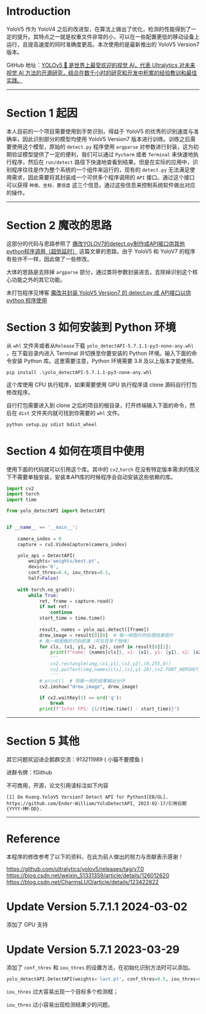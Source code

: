 


# Introduction

YoloV5 作为 YoloV4 之后的改进型，在算法上做出了优化，检测的性能得到了一定的提升。其特点之一就是权重文件非常的小，可以在一些配置更低的移动设备上运行，且提高速度的同时准确度更高。本次使用的是最新推出的 YoloV5 Version7 版本。

GitHub 地址：[YOLOv5 🚀 是世界上最受欢迎的视觉 AI，代表 Ultralytics 对未来视觉 AI 方法的开源研究，结合在数千小时的研究和开发中积累的经验教训和最佳实践。](https://github.com/ultralytics/yolov5/releases/tag/v7.0)



---

# Section 1 起因

本人目前的一个项目需要使用到手势识别，得益于 YoloV5 的优秀的识别速度与准确率，因此识别部分的模型均使用 YoloV5 Version7 版本进行训练。训练之后需要使用这个模型，原始的 `detect.py` 程序使用 `argparse` 对参数进行封装，这为初期验证模型提供了一定的便利，我们可以通过 `Pycharm` 或者 `Terminal` 来快速地执行程序，然后在 `run/detect` 路径下快速地查看到结果。但是在实际的应用中，识别程序往往是作为整个系统的一个组件来运行的，现有的 `detect.py` 无法满足使用需求，因此需要将其封装成一个可供多个程序调用的 `API` 接口。通过这个接口可以获得 `种类、坐标、置信度` 这三个信息。通过这些信息来控制系统软件做出对应的操作。



---

# Section 2 魔改的思路

这部分的代码与思路参照了 [爆改YOLOV7的detect.py制作成API接口供其他python程序调用（超低延时）](https://blog.csdn.net/weixin_51331359/article/details/126012620) 这篇文章的思路。由于 YoloV5 和 YoloV7 的程序有些许不一样，因此做了一些修改。

大体的思路是去除掉 `argparse` 部分，通过类将参数封装进去，去除掉识别这个核心功能之外的其它功能。

未打包程序见博客 [魔改并封装 YoloV5 Version7 的 detect.py 成 API接口以供 python 程序使用](https://blog.csdn.net/qq_17790209/article/details/129061528)



# Section 3 如何安装到 Python 环境

从 `whl` 文件夹或者从`Release`下载 `yolo_detectAPI-5.7.1.1-py3-none-any.whl` ，在下载目录内进入 Terminal 并切换至你要安装的 Python 环境。输入下面的命令安装 Python 库。这里需要注意，Python 环境需要 3.8 及以上版本才能使用。

```shell
pip install .\yolo_detectAPI-5.7.1.1-py3-none-any.whl
```

这个库使用 CPU 执行程序，如果需要使用 GPU 执行程序请 clone 源码自行打包修改程序。

自行打包需要进入到 clone 之后的项目的根目录，打开终端输入下面的命令，然后在 `dist` 文件夹内就可找到你需要的 `whl` 文件。

```python
python setup.py sdist bdist_wheel
```



# Section 4 如何在项目中使用

使用下面的代码就可以引用这个库。其中的 `cv2`,`torch` 在没有特定版本需求的情况下不需要单独安装，安装本API库的时候程序会自动安装这些依赖的库。

```python
import cv2
import torch
import time

from yolo_detectAPI import DetectAPI


if __name__ == '__main__':
    
    camera_index = 0
    capture = cv2.VideoCapture(camera_index)

    yolo_api = DetectAPI(
        weights='weights/best.pt', 
        device='0', 
        conf_thres=0.4, iou_thres=0.1,
        half=False)
    
    with torch.no_grad():
        while True:
            ret, frame = capture.read()
            if not ret:
                continue
            start_time = time.time()
            
            result, names = yolo_api.detect([frame])
            drew_image = result[0][0]  # 每一帧图片的处理结果图片
            # 每一帧图像的识别结果（可包含多个物体）
            for cls, (x1, y1, x2, y2), conf in result[0][1]:
                print(f"name: {names[cls]}, x1: {x1}, y1: {y1}, x2: {x2}, y2: {y2}, conf: {conf}")  # 识别物体种类、左上角x坐标、左上角y轴坐标、右下角x轴坐标、右下角y轴坐标，置信度
                '''
                cv2.rectangle(img,(x1,y1),(x2,y2),(0,255,0))
                cv2.putText(img,names[cls],(x1,y1-20),cv2.FONT_HERSHEY_DUPLEX,1.5,(255,0,0))
                '''
            # print()  # 将每一帧的结果输出分开
            cv2.imshow("drew_image", drew_image)

            if cv2.waitKey(1) == ord('q'):
                break
            print(f"Infer FPS: {1/(time.time() - start_time)}")
```



---

# Section 5 其他

其它问题欢迎进企鹅群交流：913211989 ( 小猫不要摸鱼 )

进群令牌：fGithub

不可商用，开源，论文引用请标注如下内容

```
[1] Da Kuang.YoloV5 Version7 Detect API for Python3[EB/OL]. https://github.com/Ender-William/YoloDetectAPI, 2023-02-17/引用日期{YYYY-MM-DD}.
```



---

# Reference
本程序的修改参考了以下的资料，在此为前人做出的努力与贡献表示感谢！

https://github.com/ultralytics/yolov5/releases/tag/v7.0
https://blog.csdn.net/weixin_51331359/article/details/126012620
https://blog.csdn.net/CharmsLUO/article/details/123422822

# Update Version 5.7.1.1 2024-03-02
添加了 GPU 支持

# Update Version 5.7.1 2023-03-29
添加了 `conf_thres` 和 `iou_thres` 的设置方法，在初始化识别方法时可以添加。
```python
yolo_detectAPI.DetectAPI(weights='last.pt', conf_thres=0.5, iou_thres=0.5)
```
`iou_thres` 过大容易出现一个目标多个检测框；

`iou_thres` 过小容易出现检测结果少的问题。